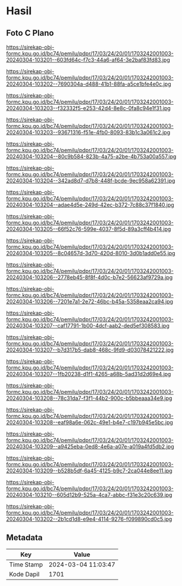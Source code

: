 # Hasil

## Foto C Plano

https://sirekap-obj-formc.kpu.go.id/bc74/pemilu/pdpr/17/03/24/20/01/1703242001003-20240304-103201--603fd64c-f7c3-44a6-af64-3e2baf83fd83.jpg

https://sirekap-obj-formc.kpu.go.id/bc74/pemilu/pdpr/17/03/24/20/01/1703242001003-20240304-103202--7690304a-d488-41b1-88fa-a5ce1bfe4e0c.jpg

https://sirekap-obj-formc.kpu.go.id/bc74/pemilu/pdpr/17/03/24/20/01/1703242001003-20240304-103203--f32332f5-e253-42d4-8e8c-0fa8c94e1f31.jpg

https://sirekap-obj-formc.kpu.go.id/bc74/pemilu/pdpr/17/03/24/20/01/1703242001003-20240304-103203--93671316-f51e-4fb0-8093-83b1c3a061c2.jpg

https://sirekap-obj-formc.kpu.go.id/bc74/pemilu/pdpr/17/03/24/20/01/1703242001003-20240304-103204--80c9b584-823b-4a75-a2be-4b753a00a557.jpg

https://sirekap-obj-formc.kpu.go.id/bc74/pemilu/pdpr/17/03/24/20/01/1703242001003-20240304-103204--342ad8d7-d7b8-448f-bcde-9ec958a62391.jpg

https://sirekap-obj-formc.kpu.go.id/bc74/pemilu/pdpr/17/03/24/20/01/1703242001003-20240304-103204--adae4d5e-249d-42ec-b372-7c88c37f1840.jpg

https://sirekap-obj-formc.kpu.go.id/bc74/pemilu/pdpr/17/03/24/20/01/1703242001003-20240304-103205--66f52c76-599e-4037-8f5d-89a3cff4b414.jpg

https://sirekap-obj-formc.kpu.go.id/bc74/pemilu/pdpr/17/03/24/20/01/1703242001003-20240304-103205--8c04657d-3d70-420d-8010-3d0b1add0e55.jpg

https://sirekap-obj-formc.kpu.go.id/bc74/pemilu/pdpr/17/03/24/20/01/1703242001003-20240304-103206--2778eb45-8f8f-4d0c-b7e2-56623af9729a.jpg

https://sirekap-obj-formc.kpu.go.id/bc74/pemilu/pdpr/17/03/24/20/01/1703242001003-20240304-103206--7201e7a1-2e72-46bc-b45a-5358eaa2ca94.jpg

https://sirekap-obj-formc.kpu.go.id/bc74/pemilu/pdpr/17/03/24/20/01/1703242001003-20240304-103207--caf17791-1b00-4dcf-aab2-ded5ef308583.jpg

https://sirekap-obj-formc.kpu.go.id/bc74/pemilu/pdpr/17/03/24/20/01/1703242001003-20240304-103207--b7d317b5-dab8-468c-9fd9-d03078421222.jpg

https://sirekap-obj-formc.kpu.go.id/bc74/pemilu/pdpr/17/03/24/20/01/1703242001003-20240304-103207--1fb20238-d1f1-4265-a68b-5ad31d2d69e4.jpg

https://sirekap-obj-formc.kpu.go.id/bc74/pemilu/pdpr/17/03/24/20/01/1703242001003-20240304-103208--78c31da7-f3f1-44b2-900c-b5bbeaaa34e9.jpg

https://sirekap-obj-formc.kpu.go.id/bc74/pemilu/pdpr/17/03/24/20/01/1703242001003-20240304-103208--eaf98a6e-062c-49e1-b4e7-c197b945e5bc.jpg

https://sirekap-obj-formc.kpu.go.id/bc74/pemilu/pdpr/17/03/24/20/01/1703242001003-20240304-103209--a9425eba-0ed8-4e6a-a07e-a019a4fd5db2.jpg

https://sirekap-obj-formc.kpu.go.id/bc74/pemilu/pdpr/17/03/24/20/01/1703242001003-20240304-103209--b528b5df-6a45-4125-b9c7-2ca044e8ee11.jpg

https://sirekap-obj-formc.kpu.go.id/bc74/pemilu/pdpr/17/03/24/20/01/1703242001003-20240304-103210--605d12b9-525a-4ca7-abbc-f31e3c20c639.jpg

https://sirekap-obj-formc.kpu.go.id/bc74/pemilu/pdpr/17/03/24/20/01/1703242001003-20240304-103202--2b1cd1d8-e9e4-4114-9276-f099890cd0c5.jpg


## Metadata

| Key        | Value               |
| ---------- | ------------------- |
| Time Stamp | 2024-03-04 11:03:47 |
| Kode Dapil | 1701                |



